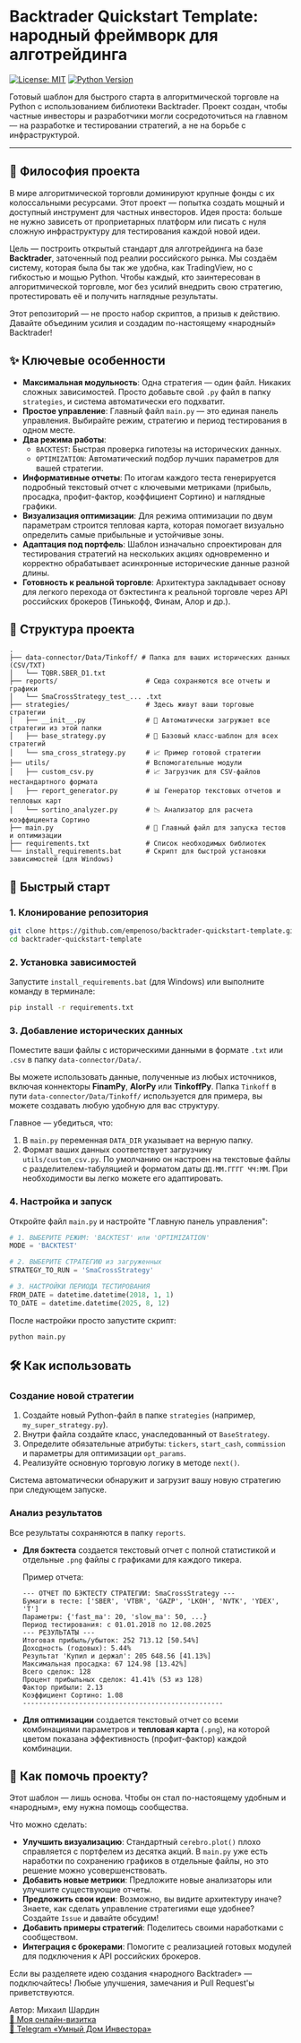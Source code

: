 # Backtrader Quickstart Template: народный фреймворк для алготрейдинга

[![License: MIT](https://img.shields.io/badge/License-MIT-yellow.svg)](https://opensource.org/licenses/MIT)
[![Python Version](https://img.shields.io/badge/python-3.8%2B-blue.svg)](https://www.python.org/downloads/)

Готовый шаблон для быстрого старта в алгоритмической торговле на Python с использованием библиотеки Backtrader. Проект создан, чтобы частные инвесторы и разработчики могли сосредоточиться на главном — на разработке и тестировании стратегий, а не на борьбе с инфраструктурой.

---

## 🎯 Философия проекта

В мире алгоритмической торговли доминируют крупные фонды с их колоссальными ресурсами. Этот проект — попытка создать мощный и доступный инструмент для частных инвесторов. Идея проста: больше не нужно зависеть от проприетарных платформ или писать с нуля сложную инфраструктуру для тестирования каждой новой идеи.

Цель — построить открытый стандарт для алготрейдинга на базе **Backtrader**, заточенный под реалии российского рынка. Мы создаём систему, которая была бы так же удобна, как TradingView, но с гибкостью и мощью Python. Чтобы каждый, кто заинтересован в алгоритмической торговле, мог без усилий внедрить свою стратегию, протестировать её и получить наглядные результаты.

Этот репозиторий — не просто набор скриптов, а призыв к действию. Давайте объединим усилия и создадим по-настоящему «народный» Backtrader!

## ✨ Ключевые особенности

*   **Максимальная модульность**: Одна стратегия — один файл. Никаких сложных зависимостей. Просто добавьте свой `.py` файл в папку `strategies`, и система автоматически его подхватит.
*   **Простое управление**: Главный файл `main.py` — это единая панель управления. Выбирайте режим, стратегию и период тестирования в одном месте.
*   **Два режима работы**:
    *   `BACKTEST`: Быстрая проверка гипотезы на исторических данных.
    *   `OPTIMIZATION`: Автоматический подбор лучших параметров для вашей стратегии.
*   **Информативные отчеты**: По итогам каждого теста генерируется подробный текстовый отчет с ключевыми метриками (прибыль, просадка, профит-фактор, коэффициент Сортино) и наглядные графики.
*   **Визуализация оптимизации**: Для режима оптимизации по двум параметрам строится тепловая карта, которая помогает визуально определить самые прибыльные и устойчивые зоны.
*   **Адаптация под портфель**: Шаблон изначально спроектирован для тестирования стратегий на нескольких акциях одновременно и корректно обрабатывает асинхронные исторические данные разной длины.
*   **Готовность к реальной торговле**: Архитектура закладывает основу для легкого перехода от бэктестинга к реальной торговле через API российских брокеров (Тинькофф, Финам, Алор и др.).

## 📂 Структура проекта

```
.
├── data-connector/Data/Tinkoff/ # Папка для ваших исторических данных (CSV/TXT)
│   └── TQBR.SBER_D1.txt
├── reports/                      # Сюда сохраняются все отчеты и графики
│   └── SmaCrossStrategy_test_... .txt
├── strategies/                   # Здесь живут ваши торговые стратегии
│   ├── __init__.py               # 🚀 Автоматически загружает все стратегии из этой папки
│   ├── base_strategy.py          # 🧱 Базовый класс-шаблон для всех стратегий
│   └── sma_cross_strategy.py     # 📈 Пример готовой стратегии
├── utils/                        # Вспомогательные модули
│   ├── custom_csv.py             # 📈 Загрузчик для CSV-файлов нестандартного формата
│   ├── report_generator.py       # 📊 Генератор текстовых отчетов и тепловых карт
│   └── sortino_analyzer.py       # 📉 Анализатор для расчета коэффициента Сортино
├── main.py                       # 🚀 Главный файл для запуска тестов и оптимизации
├── requirements.txt              # Список необходимых библиотек
└── install_requirements.bat      # Скрипт для быстрой установки зависимостей (для Windows)
```

## 🚀 Быстрый старт

### 1. Клонирование репозитория
```bash
git clone https://github.com/empenoso/backtrader-quickstart-template.git
cd backtrader-quickstart-template
```

### 2. Установка зависимостей
Запустите `install_requirements.bat` (для Windows) или выполните команду в терминале:
```bash
pip install -r requirements.txt
```

### 3. Добавление исторических данных
Поместите ваши файлы с историческими данными в формате `.txt` или `.csv` в папку `data-connector/Data/`.

Вы можете использовать данные, полученные из любых источников, включая коннекторы **FinamPy**, **AlorPy** или **TinkoffPy**. Папка `Tinkoff` в пути `data-connector/Data/Tinkoff/` используется для примера, вы можете создавать любую удобную для вас структуру.

Главное — убедиться, что:
1.  В `main.py` переменная `DATA_DIR` указывает на верную папку.
2.  Формат ваших данных соответствует загрузчику `utils/custom_csv.py`. По умолчанию он настроен на текстовые файлы с разделителем-табуляцией и форматом даты `ДД.ММ.ГГГГ ЧЧ:ММ`. При необходимости вы легко можете его адаптировать.

### 4. Настройка и запуск
Откройте файл `main.py` и настройте "Главную панель управления":

```python
# 1. ВЫБЕРИТЕ РЕЖИМ: 'BACKTEST' или 'OPTIMIZATION'
MODE = 'BACKTEST'

# 2. ВЫБЕРИТЕ СТРАТЕГИЮ из загруженных
STRATEGY_TO_RUN = 'SmaCrossStrategy' 

# 3. НАСТРОЙКИ ПЕРИОДА ТЕСТИРОВАНИЯ
FROM_DATE = datetime.datetime(2018, 1, 1)
TO_DATE = datetime.datetime(2025, 8, 12)
```
После настройки просто запустите скрипт:
```bash
python main.py
```

## 🛠️ Как использовать

### Создание новой стратегии

1.  Создайте новый Python-файл в папке `strategies` (например, `my_super_strategy.py`).
2.  Внутри файла создайте класс, унаследованный от `BaseStrategy`.
3.  Определите обязательные атрибуты: `tickers`, `start_cash`, `commission` и параметры для оптимизации `opt_params`.
4.  Реализуйте основную торговую логику в методе `next()`.

Система автоматически обнаружит и загрузит вашу новую стратегию при следующем запуске.

### Анализ результатов

Все результаты сохраняются в папку `reports`.

*   **Для бэктеста** создается текстовый отчет с полной статистикой и отдельные `.png` файлы с графиками для каждого тикера.

    Пример отчета:
    ```
    --- ОТЧЕТ ПО БЭКТЕСТУ СТРАТЕГИИ: SmaCrossStrategy ---
    Бумаги в тесте: ['SBER', 'VTBR', 'GAZP', 'LKOH', 'NVTK', 'YDEX', 'T']
    Параметры: {'fast_ma': 20, 'slow_ma': 50, ...}
    Период тестирования: с 01.01.2018 по 12.08.2025
    --- РЕЗУЛЬТАТЫ ---
    Итоговая прибыль/убыток: 252 713.12 [50.54%]
    Доходность (годовых): 5.44%
    Результат 'Купил и держал': 205 648.56 [41.13%]
    Максимальная просадка: 67 124.98 [13.42%]
    Всего сделок: 128
    Процент прибыльных сделок: 41.41% (53 из 128)
    Фактор прибыли: 2.13
    Коэффициент Сортино: 1.08
    --------------------------------------------------
    ```

* **Для оптимизации** создается текстовый отчет со всеми комбинациями параметров и **тепловая карта** (`.png`), на которой цветом показана эффективность (профит-фактор) каждой комбинации.

## 🤝 Как помочь проекту?

Этот шаблон — лишь основа. Чтобы он стал по-настоящему удобным и «народным», ему нужна помощь сообщества.

Что можно сделать:
*   **Улучшить визуализацию**: Стандартный `cerebro.plot()` плохо справляется с портфелем из десятка акций. В `main.py` уже есть наработки по сохранению графиков в отдельные файлы, но это решение можно усовершенствовать.
*   **Добавить новые метрики**: Предложите новые анализаторы или улучшите существующие отчеты.
*   **Предложить свои идеи**: Возможно, вы видите архитектуру иначе? Знаете, как сделать управление стратегиями еще удобнее? Создайте `Issue` и давайте обсудим!
*   **Добавить примеры стратегий**: Поделитесь своими наработками с сообществом.
*   **Интеграция с брокерами**: Помогите с реализацией готовых модулей для подключения к API российских брокеров.

Если вы разделяете идею создания «народного Backtrader» — подключайтесь! Любые улучшения, замечания и Pull Request'ы приветствуются.

Автор: Михаил Шардин  
[🔗 Моя онлайн-визитка](https://shardin.name/?utm_source=github)  
[📢 Telegram «Умный Дом Инвестора»](https://t.me/+asaEcPax8o41MjQy)
